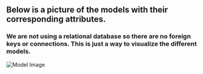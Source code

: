 ## Below is a picture of the models with their corresponding attributes. 
### We are not using a relational database so there are no foreign keys or connections. This is just a way to visualize the different models. 

![Model Image]()
